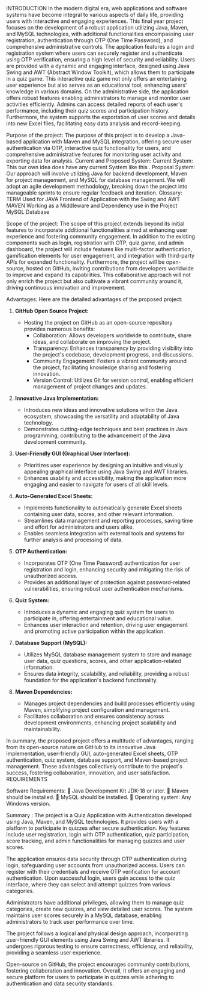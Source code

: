 
 

INTRODUCTION 
In the modern digital era, web applications and software systems have become integral to various aspects of daily life, providing users with interactive and engaging experiences. This final year project focuses on the development of a robust application utilizing Java, Maven, and MySQL technologies, with additional functionalities encompassing user registration, authentication through OTP (One Time Password), and comprehensive administrative controls.
The application features a login and registration system where users can securely register and authenticate using OTP verification, ensuring a high level of security and reliability. Users are provided with a dynamic and engaging interface, designed using Java Swing and AWT (Abstract Window Toolkit), which allows them to participate in a quiz game. This interactive quiz game not only offers an entertaining user experience but also serves as an educational tool, enhancing users' knowledge in various domains.
On the administrative side, the application offers robust features enabling administrators to manage and monitor user activities efficiently. Admins can access detailed reports of each user's performance, including their quiz scores and participation history. Furthermore, the system supports the exportation of user scores and details into new Excel files, facilitating easy data analysis and record-keeping.

Purpose of the project:
The purpose of this project is to develop a Java-based application with Maven and MySQL integration, offering secure user authentication via OTP, interactive quiz functionality for users, and comprehensive administrative features for monitoring user activity and exporting data for analysis.
Current and Proposed System:
Current System:
This our own idea does have any current System like this . 
Proposal System:
Our approach will involve utilizing Java for backend development, Maven for project management, and MySQL for database management. We will adopt an agile development methodology, breaking down the project into manageable sprints to ensure regular feedback and iteration.
Glossary:
TERM	Used for 
JAVA 	Frontend of Application with the Swing and AWT
MAVEN	Working as a Middleware and Dependency use in the Project 
MySQL	Database 

Scope of the project: The scope of this project extends beyond its initial features to incorporate additional functionalities aimed at enhancing user experience and fostering community engagement. In addition to the existing components such as login, registration with OTP, quiz game, and admin dashboard, the project will include features like multi-factor authentication, gamification elements for user engagement, and integration with third-party APIs for expanded functionality. Furthermore, the project will be open-source, hosted on GitHub, inviting contributions from developers worldwide to improve and expand its capabilities. This collaborative approach will not only enrich the project but also cultivate a vibrant community around it, driving continuous innovation and improvement.

Advantages:
Here are the detailed advantages of the proposed project:

1. **GitHub Open Source Project:**
   - Hosting the project on GitHub as an open-source repository provides numerous benefits:
     - Collaboration: Allows developers worldwide to contribute, share ideas, and collaborate on improving the project.
     - Transparency: Enhances transparency by providing visibility into the project's codebase, development progress, and discussions.
     - Community Engagement: Fosters a vibrant community around the project, facilitating knowledge sharing and fostering innovation.
     - Version Control: Utilizes Git for version control, enabling efficient management of project changes and updates.

2. **Innovative Java Implementation:**
   - Introduces new ideas and innovative solutions within the Java ecosystem, showcasing the versatility and adaptability of Java technology.
   - Demonstrates cutting-edge techniques and best practices in Java programming, contributing to the advancement of the Java development community.

3. **User-Friendly GUI (Graphical User Interface):**
   - Prioritizes user experience by designing an intuitive and visually appealing graphical interface using Java Swing and AWT libraries.
   - Enhances usability and accessibility, making the application more engaging and easier to navigate for users of all skill levels.

4. **Auto-Generated Excel Sheets:**
   - Implements functionality to automatically generate Excel sheets containing user data, scores, and other relevant information.
   - Streamlines data management and reporting processes, saving time and effort for administrators and users alike.
   - Enables seamless integration with external tools and systems for further analysis and processing of data.

5. **OTP Authentication:**
   - Incorporates OTP (One Time Password) authentication for user registration and login, enhancing security and mitigating the risk of unauthorized access.
   - Provides an additional layer of protection against password-related vulnerabilities, ensuring robust user authentication mechanisms.

6. **Quiz System:**
   - Introduces a dynamic and engaging quiz system for users to participate in, offering entertainment and educational value.
   - Enhances user interaction and retention, driving user engagement and promoting active participation within the application.

7. **Database Support (MySQL):**
   - Utilizes MySQL database management system to store and manage user data, quiz questions, scores, and other application-related information.
   - Ensures data integrity, scalability, and reliability, providing a robust foundation for the application's backend functionality.

8. **Maven Dependencies:**
   - Manages project dependencies and build processes efficiently using Maven, simplifying project configuration and management.
   - Facilitates collaboration and ensures consistency across development environments, enhancing project scalability and maintainability.

In summary, the proposed project offers a multitude of advantages, ranging from its open-source nature on GitHub to its innovative Java implementation, user-friendly GUI, auto-generated Excel sheets, OTP authentication, quiz system, database support, and Maven-based project management. These advantages collectively contribute to the project's success, fostering collaboration, innovation, and user satisfaction. 
REQUIREMENTS

Software Requirements:
	Java Development Kit JDK-18 or later. 
	Maven should be installed. 
	MySQL should be installed.
	Operating system: Any Windows version.


Summary : 
The project is a Quiz Application with Authentication developed using Java, Maven, and MySQL technologies. It provides users with a platform to participate in quizzes after secure authentication. Key features include user registration, login with OTP authentication, quiz participation, score tracking, and admin functionalities for managing quizzes and user scores.

The application ensures data security through OTP authentication during login, safeguarding user accounts from unauthorized access. Users can register with their credentials and receive OTP verification for account authentication. Upon successful login, users gain access to the quiz interface, where they can select and attempt quizzes from various categories.

Administrators have additional privileges, allowing them to manage quiz categories, create new quizzes, and view detailed user scores. The system maintains user scores securely in a MySQL database, enabling administrators to track user performance over time.

The project follows a logical and physical design approach, incorporating user-friendly GUI elements using Java Swing and AWT libraries. It undergoes rigorous testing to ensure correctness, efficiency, and reliability, providing a seamless user experience.

Open-source on GitHub, the project encourages community contributions, fostering collaboration and innovation. Overall, it offers an engaging and secure platform for users to participate in quizzes while adhering to authentication and data security standards.
